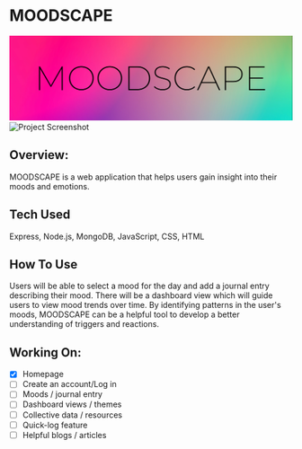 # MOODSCAPE
![Header](https://github.com/gwendolyn954/moodscape/blob/main/public/assets/MOODSCAPE-banner.png)
![Project Screenshot](https://github.com/gwendolyn954/moodscape/blob/main/public/assets/MOODSCAPE%20-%20home.png)

## Overview:

MOODSCAPE is a web application that helps users gain insight into their moods and emotions. 

## Tech Used 
Express, Node.js, MongoDB, JavaScript, CSS, HTML

## How To Use
Users will be able to select a mood for the day and add a journal entry describing their mood.  There will be a dashboard view which will guide users to view mood trends over time.  By identifying patterns in the user's moods, MOODSCAPE can be a helpful tool to develop a better understanding of triggers and reactions.  


## Working On:

- [x] Homepage
- [ ] Create an account/Log in 
- [ ] Moods / journal entry
- [ ] Dashboard views / themes
- [ ] Collective data / resources
- [ ] Quick-log feature
- [ ] Helpful blogs / articles
